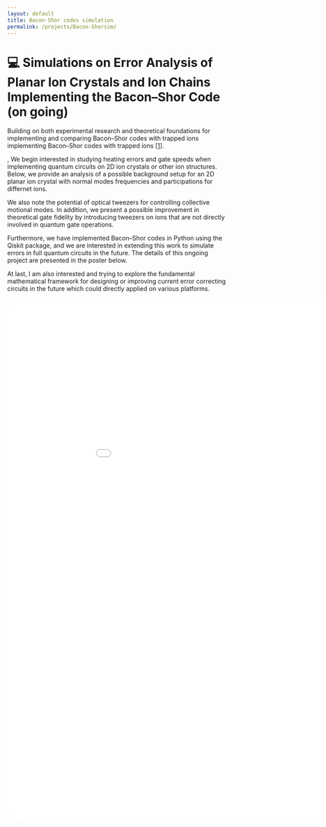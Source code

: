 ```yaml
---
layout: default
title: Bacon-Shor codes simulation
permalink: /projects/Bacon-Shorsim/
---
```


# 💻 Simulations on Error Analysis of Planar Ion Crystals and Ion Chains Implementing the Bacon–Shor Code (on going)

[1]: https://doi.org/10.1126/sciadv.adp2008

Building on both experimental research and theoretical foundations for implementing and comparing Bacon–Shor codes with trapped ions implementing Bacon–Shor codes with trapped ions [[1]].

, We begin interested in studying heating errors and gate speeds when implementing quantum circuits on 2D ion crystals or other ion structures. Below, we provide an analysis of a possible background setup for an 2D planar ion crystal with normal modes frequencies and participations for differnet ions.

We also note the potential of optical tweezers for controlling collective motional modes. In addition, we present a possible improvement in theoretical gate fidelity by introducing tweezers on
ions that are not directly involved in quantum gate operations.

Furthermore, we have implemented Bacon–Shor codes in Python using the Qiskit package, and we are interested in extending this work to simulate errors in full quantum circuits in the future. The details of this ongoing project are presented in the poster below.

At last, I am also interested and trying to explore the fundamental mathematical framework for designing or improving current error correcting circuits in the future which could directly applied on various platforms.

<embed src="{{ 'graphs/QEC poster.pdf' | relative_url }}" 
       type="application/pdf" 
       width="200%" 
       height="1200px" 
       style="border-radius:24px;" />



